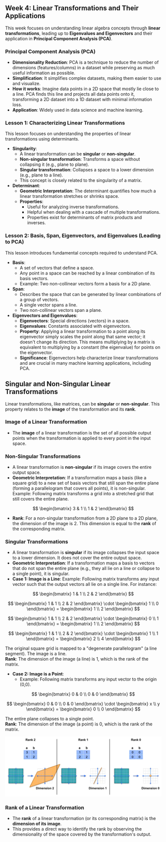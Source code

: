 ## Week 4: Linear Transformations and Their Applications

This week focuses on understanding linear algebra concepts through **linear transformations**, leading up to **Eigenvalues and Eigenvectors** and their application in **Principal Component Analysis (PCA)**.

### Principal Component Analysis (PCA)

* **Dimensionality Reduction**: PCA is a technique to reduce the number of dimensions (features/columns) in a dataset while preserving as much useful information as possible.
* **Simplification**: It simplifies complex datasets, making them easier to use and visualize.
* **How it works**: Imagine data points in a 2D space that mostly lie close to a line. PCA finds this line and projects all data points onto it, transforming a 2D dataset into a 1D dataset with minimal information loss. 
* **Application**: Widely used in data science and machine learning.

### Lesson 1: Characterizing Linear Transformations

This lesson focuses on understanding the properties of linear transformations using determinants.

* **Singularity**:
    * A linear transformation can be **singular** or **non-singular**.
    * **Non-singular transformation**: Transforms a space without collapsing it (e.g., plane to plane).
    * **Singular transformation**: Collapses a space to a lower dimension (e.g., plane to a line).
    * This concept is closely related to the singularity of a matrix.
* **Determinant**:
    * **Geometric Interpretation**: The determinant quantifies how much a linear transformation stretches or shrinks space.
    * **Properties**:
        * Useful for analyzing inverse transformations.
        * Helpful when dealing with a cascade of multiple transformations.
        * Properties exist for determinants of matrix products and inverses.

### Lesson 2: Basis, Span, Eigenvectors, and Eigenvalues (Leading to PCA)

This lesson introduces fundamental concepts required to understand PCA.

* **Basis**:
    * A set of vectors that define a space.
    * Any point in a space can be reached by a linear combination of its basis vectors.
    * Example: Two non-collinear vectors form a basis for a 2D plane.
* **Span**:
    * Describes the space that can be generated by linear combinations of a group of vectors.
    * A single vector spans a line.
    * Two non-collinear vectors span a plane.
* **Eigenvectors and Eigenvalues**:
    * **Eigenvectors**: Special directions (vectors) in a space.
    * **Eigenvalues**: Constants associated with eigenvectors.
    * **Property**: Applying a linear transformation to a point along its eigenvector simply scales the point along that same vector; it doesn't change its direction. This means multiplying by a matrix is equivalent to multiplying by a constant (the eigenvalue) for points on the eigenvector.
    * **Significance**: Eigenvectors help characterize linear transformations and are crucial in many machine learning applications, including PCA.

## Singular and Non-Singular Linear Transformations

Linear transformations, like matrices, can be **singular** or **non-singular**. This property relates to the **image** of the transformation and its **rank**.

### Image of a Linear Transformation

* The **image** of a linear transformation is the set of all possible output points when the transformation is applied to every point in the input space.

### Non-Singular Transformations

* A linear transformation is **non-singular** if its image covers the entire output space.
* **Geometric Interpretation**: If a transformation maps a basis (like a square grid) to a new set of basis vectors that still span the entire plane (forming a parallelogram that covers all points), it is non-singular. Example: Following matrix transforms a grid into a stretched grid that still covers the entire plane.

$$
\begin{bmatrix}
3 & 1 \\
1 & 2
\end{bmatrix}
$$
        
        
* **Rank**: For a non-singular transformation from a 2D plane to a 2D plane, the dimension of the image is 2. This dimension is equal to the **rank** of the corresponding matrix.

### Singular Transformations

* A linear transformation is **singular** if its image collapses the input space to a lower dimension. It does not cover the entire output space.
* **Geometric Interpretation**: If a transformation maps a basis to vectors that do not span the entire plane (e.g., they all lie on a line or collapse to a single point), it is singular.
* **Case 1: Image is a Line**: Example: Following matrix transforms any input vector such that the output vectors all lie on a single line. For instance:

$$
\begin{bmatrix}
1 & 1 \\
2 & 2
\end{bmatrix}
$$

$$
\begin{bmatrix}
1 & 1 \\
2 & 2
\end{bmatrix} \cdot \begin{bmatrix}
1 \\
0
\end{bmatrix} = \begin{bmatrix}
1 \\
2
\end{bmatrix}
$$

$$
\begin{bmatrix}
1 & 1 \\
2 & 2
\end{bmatrix} \cdot \begin{bmatrix}
0 \\
1
\end{bmatrix} = \begin{bmatrix}
1 \\
2
\end{bmatrix}
$$

$$
\begin{bmatrix}
1 & 1 \\
2 & 2
\end{bmatrix} \cdot \begin{bmatrix}
1 \\
1
\end{bmatrix} = \begin{bmatrix}
2 \\
4
\end{bmatrix}
$$

The original square grid is mapped to a "degenerate parallelogram" (a line segment). The image is a line.  
**Rank**: The dimension of the image (a line) is 1, which is the rank of the matrix.

* **Case 2: Image is a Point**:
  * Example: Following matrix transforms any input vector to the origin (0,0).

$$
\begin{bmatrix}
0 & 0 \\
0 & 0
\end{bmatrix}
$$

$$
\begin{bmatrix}
0 & 0 \\
0 & 0
\end{bmatrix} \cdot \begin{bmatrix}
x \\
y
\end{bmatrix} = \begin{bmatrix}
0 \\
0
\end{bmatrix}
$$

The entire plane collapses to a single point.  
**Rank**: The dimension of the image (a point) is 0, which is the rank of the matrix.

<img src="/metadata/transformations.png" width="700" />

### Rank of a Linear Transformation

* The **rank** of a linear transformation (or its corresponding matrix) is the **dimension of its image**.
* This provides a direct way to identify the rank by observing the dimensionality of the space covered by the transformation's output.

